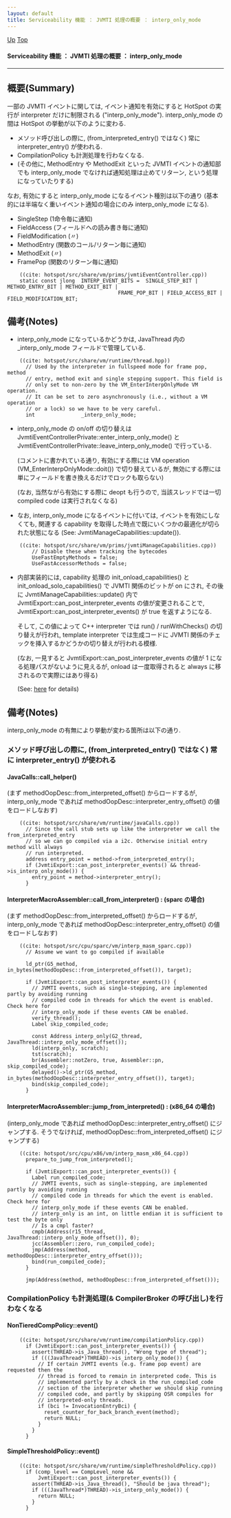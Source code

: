 ```yaml
---
layout: default
title: Serviceability 機能 ： JVMTI 処理の概要 ： interp_only_mode  
---
```

[Up](no3718uqQ.html) [Top](../index.html)

#### Serviceability 機能 ： JVMTI 処理の概要 ： interp_only_mode  

--- 
## 概要(Summary)
一部の JVMTI イベントに関しては, イベント通知を有効にすると HotSpot の実行が interpreter だけに制限される ("interp_only_mode").
interp_only_mode の間は HotSpot の挙動が以下のように変わる.

  * メソッド呼び出しの際に, (from_interpreted_entry() ではなく) 常に interpreter_entry() が使われる.
  * CompilationPolicy も計測処理を行わなくなる.
  * (その他に, MethodEntry や MethodExit といった JVMTI イベントの通知部でも
    interp_only_mode でなければ通知処理は止めてリターン, という処理になっていたりする)

なお, 有効にすると interp_only_mode になるイベント種別は以下の通り
(基本的には半端なく重いイベント通知の場合にのみ interp_only_mode になる).

  * SingleStep (1命令毎に通知)
  * FieldAccess	 (フィールドへの読み書き毎に通知)
  * FieldModification (〃)
  * MethodEntry (関数のコール/リターン毎に通知)
  * MethodExit (〃)
  * FramePop (関数のリターン毎に通知)


```
    ((cite: hotspot/src/share/vm/prims/jvmtiEventController.cpp))
    static const jlong  INTERP_EVENT_BITS =  SINGLE_STEP_BIT | METHOD_ENTRY_BIT | METHOD_EXIT_BIT |
                                    FRAME_POP_BIT | FIELD_ACCESS_BIT | FIELD_MODIFICATION_BIT;
```


## 備考(Notes)
* interp_only_mode になっているかどうかは, JavaThread 内の _interp_only_mode フィールドで管理している.


```
    ((cite: hotspot/src/share/vm/runtime/thread.hpp))
      // Used by the interpreter in fullspeed mode for frame pop, method
      // entry, method exit and single stepping support. This field is
      // only set to non-zero by the VM_EnterInterpOnlyMode VM operation.
      // It can be set to zero asynchronously (i.e., without a VM operation
      // or a lock) so we have to be very careful.
      int               _interp_only_mode;
```

* interp_only_mode の on/off の切り替えは
  JvmtiEventControllerPrivate::enter_interp_only_mode() と JvmtiEventControllerPrivate::leave_interp_only_mode() で行っている.
  
  (コメントに書かれている通り,
  有効にする際には VM operation (VM_EnterInterpOnlyMode::doit()) で切り替えているが,
  無効にする際には単にフィールドを書き換えるだけでロックも取らない)
  
  (なお, 当然ながら有効にする際に deopt も行うので,
  当該スレッドでは一切 compiled code は実行されなくなる)

* なお, interp_only_mode になるイベントに付いては,
  イベントを有効にしなくても, 
  関連する capability を取得した時点で既にいくつかの最適化が切られた状態になる
  (See: JvmtiManageCapabilities::update()).


```
    ((cite: hotspot/src/share/vm/prims/jvmtiManageCapabilities.cpp))
        // Disable these when tracking the bytecodes
        UseFastEmptyMethods = false;
        UseFastAccessorMethods = false;
```

* 内部実装的には, 
  capability 処理の init_onload_capabilities() と init_onload_solo_capabilities() で 
  JVMTI 関係のビットが on にされ,
  その後に JvmtiManageCapabilities::update() 内で JvmtiExport::can_post_interpreter_events の値が変更されることで, JvmtiExport::can_post_interpreter_events() が true を返すようになる.
  
  そして, この値によって C++ interpreter では run() / runWithChecks() の切り替えが行われ,
  template interpreter では生成コードに JVMTI 関係のチェックを挿入するかどうかの切り替えが行われる模様.
  
  (なお, 一見すると JvmtiExport::can_post_interpreter_events の値が 1 になる処理パスがないように見えるが, onload は一度取得されると always に移されるので実際にはあり得る)

  (See: [here](no2935trw.html) for details)


## 備考(Notes)
interp_only_mode の有無により挙動が変わる箇所は以下の通り.

### メソッド呼び出しの際に, (from_interpreted_entry() ではなく) 常に interpreter_entry() が使われる
#### JavaCalls::call_helper()
(まず methodOopDesc::from_interpreted_offset() からロードするが,
interp_only_mode であれば methodOopDesc::interpreter_entry_offset() の値をロードしなおす)


```
    ((cite: hotspot/src/share/vm/runtime/javaCalls.cpp))
      // Since the call stub sets up like the interpreter we call the from_interpreted_entry
      // so we can go compiled via a i2c. Otherwise initial entry method will always
      // run interpreted.
      address entry_point = method->from_interpreted_entry();
      if (JvmtiExport::can_post_interpreter_events() && thread->is_interp_only_mode()) {
        entry_point = method->interpreter_entry();
      }
```

#### InterpreterMacroAssembler::call_from_interpreter() : (sparc の場合)
(まず methodOopDesc::from_interpreted_offset() からロードするが,
interp_only_mode であれば methodOopDesc::interpreter_entry_offset() の値をロードしなおす)


```
    ((cite: hotspot/src/cpu/sparc/vm/interp_masm_sparc.cpp))
      // Assume we want to go compiled if available
    
      ld_ptr(G5_method, in_bytes(methodOopDesc::from_interpreted_offset()), target);
    
      if (JvmtiExport::can_post_interpreter_events()) {
        // JVMTI events, such as single-stepping, are implemented partly by avoiding running
        // compiled code in threads for which the event is enabled.  Check here for
        // interp_only_mode if these events CAN be enabled.
        verify_thread();
        Label skip_compiled_code;
    
        const Address interp_only(G2_thread, JavaThread::interp_only_mode_offset());
        ld(interp_only, scratch);
        tst(scratch);
        br(Assembler::notZero, true, Assembler::pn, skip_compiled_code);
        delayed()->ld_ptr(G5_method, in_bytes(methodOopDesc::interpreter_entry_offset()), target);
        bind(skip_compiled_code);
      }
```

#### InterpreterMacroAssembler::jump_from_interpreted() : (x86_64 の場合)
(interp_only_mode であれば methodOopDesc::interpreter_entry_offset() にジャンプする.
そうでなければ, methodOopDesc::from_interpreted_offset() にジャンプする)


```
    ((cite: hotspot/src/cpu/x86/vm/interp_masm_x86_64.cpp))
      prepare_to_jump_from_interpreted();
    
      if (JvmtiExport::can_post_interpreter_events()) {
        Label run_compiled_code;
        // JVMTI events, such as single-stepping, are implemented partly by avoiding running
        // compiled code in threads for which the event is enabled.  Check here for
        // interp_only_mode if these events CAN be enabled.
        // interp_only is an int, on little endian it is sufficient to test the byte only
        // Is a cmpl faster?
        cmpb(Address(r15_thread, JavaThread::interp_only_mode_offset()), 0);
        jcc(Assembler::zero, run_compiled_code);
        jmp(Address(method, methodOopDesc::interpreter_entry_offset()));
        bind(run_compiled_code);
      }
    
      jmp(Address(method, methodOopDesc::from_interpreted_offset()));
```


### CompilationPolicy も計測処理(& CompilerBroker の呼び出し)を行わなくなる
#### NonTieredCompPolicy::event()

```
    ((cite: hotspot/src/share/vm/runtime/compilationPolicy.cpp))
      if (JvmtiExport::can_post_interpreter_events()) {
        assert(THREAD->is_Java_thread(), "Wrong type of thread");
        if (((JavaThread*)THREAD)->is_interp_only_mode()) {
          // If certain JVMTI events (e.g. frame pop event) are requested then the
          // thread is forced to remain in interpreted code. This is
          // implemented partly by a check in the run_compiled_code
          // section of the interpreter whether we should skip running
          // compiled code, and partly by skipping OSR compiles for
          // interpreted-only threads.
          if (bci != InvocationEntryBci) {
            reset_counter_for_back_branch_event(method);
            return NULL;
          }
        }
      }
```

#### SimpleThresholdPolicy::event()

```
    ((cite: hotspot/src/share/vm/runtime/simpleThresholdPolicy.cpp))
      if (comp_level == CompLevel_none &&
          JvmtiExport::can_post_interpreter_events()) {
        assert(THREAD->is_Java_thread(), "Should be java thread");
        if (((JavaThread*)THREAD)->is_interp_only_mode()) {
          return NULL;
        }
      }
```







